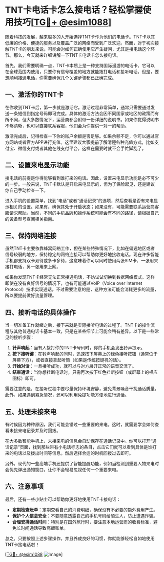 # TNT卡电话卡怎么接电话？轻松掌握使用技巧[[TG💪+ @esim1088](https://t.me/s/esim1088)]

随着科技的发展，越来越多的人开始选择TNT卡作为他们的电话卡。TNT卡以其低廉的价格、便捷的服务以及覆盖广泛的网络而受到广泛欢迎。然而，对于初次接触TNT卡的朋友来说，可能会对如何正确使用它产生疑问，尤其是接电话这个环节。那么，今天就来详细讲解一下TNT卡电话卡怎么接电话。

首先，我们需要明确一点，TNT卡本质上是一种支持国际漫游的电话卡，它可以在全球范围内使用，只要你有信号覆盖的地方就能拨打电话和接听电话。但是，要想顺利接通电话，你需要确保几个关键步骤都已正确完成。

## 一、激活你的TNT卡

在你收到TNT卡后，第一步就是激活它。激活过程非常简单，通常只需要通过发送一条短信到指定号码即可完成。具体的激活方法会因不同国家或地区的政策而有所不同，但大多数情况下，运营商都会附带一份详细的说明书。如果你觉得说明书不够清晰，也可以直接联系客服，他们会为你提供一对一的帮助。

激活完成后，记得检查一下你的账户余额是否足够。如果余额不足，你可以通过官方网站或者官方APP进行充值。这里建议大家提前了解清楚各种充值方式，比如支付宝、微信支付或者其他在线支付平台，这样在需要时就不会手忙脚乱了。

## 二、设置来电显示功能

接电话的前提是你得能够看到谁打来的电话。因此，设置来电显示功能是必不可少的一步。一般来说，TNT卡默认是开启来电显示的，但为了保险起见，还是建议你自己手动检查一下。

进入手机的设置菜单，找到“电话”或者“通话记录”的选项，然后查看是否有来电显示相关的设置。如果有，确保其处于开启状态；如果没有，可能需要联系运营商客服请求帮助。当然，不同的手机品牌和操作系统可能会有不同的路径，请根据自己的设备型号查阅相关指南。

## 三、保持网络连接

虽然TNT卡主要依靠蜂窝网络工作，但在某些特殊情况下，比如在偏远地区或者信号较弱的地方，保持稳定的网络连接可以帮助你更好地接收电话。现在许多智能手机都支持双卡双待或多卡多待，这意味着你可以同时使用两张SIM卡，一张用来接打电话，另一张用来上网。

如果你发现TNT卡经常无法正常接通电话，不妨试试切换到数据网络模式。这样即使在没有良好信号的情况下，也有可能通过VoIP（Voice over Internet Protocol）技术实现通话。不过需要注意的是，这种方法可能会消耗更多的流量，所以要提前做好流量管理。

## 四、接听电话的具体操作

当一切准备工作就绪之后，接下来就是实际接听电话的过程了。TNT卡的操作流程与其他普通电话卡基本一致，只是在某些细节上可能会稍有差异。以下是一些常见的接听步骤：

1. **铃声响起**：当有人拨打你的TNT卡号码时，你的手机会发出铃声提示。
2. **按下接听键**：在铃声响起的同时，迅速按下屏幕上的绿色接听按钮（通常位于屏幕下方），或者直接拿起听筒（如果是传统按键机的话）。
3. **开始对话**：一旦接听成功，就可以与对方展开正常的语音交流了。
4. **结束通话**：当你想挂断电话时，只需再次按下红色挂断按钮（或屏幕上的相应图标）即可。

需要注意的是，在接听过程中要尽量保持环境安静，避免背景噪音干扰通话质量。此外，如果遇到紧急情况，还可以利用免提功能方便地进行通话。

## 五、处理未接来电

有时候因为种种原因，我们可能会错过一些重要的来电。这时，就需要学会如何查看未接来电记录并及时回拨。

在大多数智能手机上，未接来电的信息会自动保存在通话记录中。你可以打开“通话记录”页面，找到那些带有小电话标志的条目，点击它们就可以看到具体是谁打来的电话以及拨出时间等信息。然后选择合适的时机回拨过去即可。

另外，现代的一些高端手机还提供了智能提醒功能，例如当检测到重要人物来电时会优先弹出通知窗口，让你不会轻易忽视任何一个重要来电。

## 六、注意事项

最后，还有一些小贴士可以帮助你更好地使用TNT卡接电话：

- **定期检查账单**：定期查看自己的消费明细，确保没有不必要的额外费用产生。
- **保护个人信息安全**：不要随意透露自己的手机号码给陌生人，防止遭遇诈骗。
- **合理安排通话时间**：特别是在国外旅行时，要注意本地运营商的收费标准，避免长时间通话导致高额账单。

总之，只要按照上述步骤操作，并且养成良好的习惯，你就能够轻松自如地使用TNT卡接电话啦！

[[TG💪+ @esim1088](https://t.me/s/esim1088) ![Image](https://i.postimg.cc/4NQfJmqS/Snipaste-2025-05-13-00-14-12.png)]